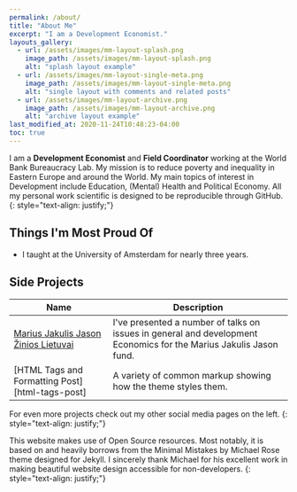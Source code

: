 ```yaml
---
permalink: /about/
title: "About Me"
excerpt: "I am a Development Economist."
layouts_gallery:
  - url: /assets/images/mm-layout-splash.png
    image_path: /assets/images/mm-layout-splash.png
    alt: "splash layout example"
  - url: /assets/images/mm-layout-single-meta.png
    image_path: /assets/images/mm-layout-single-meta.png
    alt: "single layout with comments and related posts"
  - url: /assets/images/mm-layout-archive.png
    image_path: /assets/images/mm-layout-archive.png
    alt: "archive layout example"
last_modified_at: 2020-11-24T10:48:23-04:00
toc: true
---
```


I am a **Development Economist** and **Field Coordinator** working at the World Bank Bureaucracy Lab. My mission is to reduce poverty and inequality in Eastern Europe and around the World. My main topics of interest in Development include Education, (Mental) Health and Political Economy. All my personal work scientific is designed to be reproducible through GitHub. 
{: style="text-align: justify;"}

## Things I'm Most Proud Of

- I taught at the University of Amsterdam for nearly three years.

## Side Projects

| Name                                        | Description                                           |
| ------------------------------------------- | ----------------------------------------------------- |
| [Marius Jakulis Jason Žinios Lietuvai](http://mjjfondas.lt/naujienos/zinios-lietuvai/) | I've presented a number of talks on issues in general and development Economics for the Marius Jakulis Jason fund.|
| [HTML Tags and Formatting Post][html-tags-post] | A variety of common markup showing how the theme styles them. |

For even more projects check out my other social media pages on the left.
{: style="text-align: justify;"}

This website makes use of Open Source resources. Most notably, it is based on and heavily borrows from the Minimal Mistakes by Michael Rose theme designed for Jekyll. I sincerely thank Michael for his excellent work in making beautiful website design accessible for non-developers.
{: style="text-align: justify;"}
